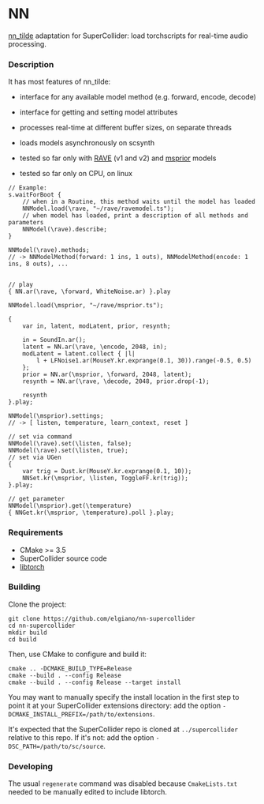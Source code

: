 # NN

[nn_tilde](https://github.com/acids-rave/nn_tilde) adaptation for SuperCollider: load torchscripts for real-time audio processing.

### Description
It has most features of nn_tilde:
- interface for any available model method (e.g. forward, encode, decode)
- interface for getting and setting model attributes
- processes real-time at different buffer sizes, on separate threads
- loads models asynchronously on scsynth

- tested so far only with [RAVE](https://github.com/acids-rave/rave) (v1 and v2) and [msprior](https://github.com/acids-rave/nn_tilde) models
- tested so far only on CPU, on linux

```supercollider
// Example:
s.waitForBoot {
    // when in a Routine, this method waits until the model has loaded
    NNModel.load(\rave, "~/rave/ravemodel.ts");
    // when model has loaded, print a description of all methods and parameters
    NNModel(\rave).describe;
}

NNModel(\rave).methods;
// -> NNModelMethod(forward: 1 ins, 1 outs), NNModelMethod(encode: 1 ins, 8 outs), ...


// play
{ NN.ar(\rave, \forward, WhiteNoise.ar) }.play

NNModel.load(\msprior, "~/rave/msprior.ts");

{
    var in, latent, modLatent, prior, resynth;
    
    in = SoundIn.ar();
    latent = NN.ar(\rave, \encode, 2048, in);
    modLatent = latent.collect { |l|
        l + LFNoise1.ar(MouseY.kr.exprange(0.1, 30)).range(-0.5, 0.5)
    };
    prior = NN.ar(\msprior, \forward, 2048, latent);
    resynth = NN.ar(\rave, \decode, 2048, prior.drop(-1);

    resynth
}.play;

NNModel(\msprior).settings;
// -> [ listen, temperature, learn_context, reset ]

// set via command
NNModel(\rave).set(\listen, false);
NNModel(\rave).set(\listen, true);
// set via UGen
{
    var trig = Dust.kr(MouseY.kr.exprange(0.1, 10));
    NNSet.kr(\msprior, \listen, ToggleFF.kr(trig));
}.play;

// get parameter
NNModel(\msprior).get(\temperature)
{ NNGet.kr(\msprior, \temperature).poll }.play;
```


### Requirements

- CMake >= 3.5
- SuperCollider source code
- [libtorch](https://pytorch.org/cppdocs/installing.html)

### Building

Clone the project:

    git clone https://github.com/elgiano/nn-supercollider
    cd nn-supercollider
    mkdir build
    cd build

Then, use CMake to configure and build it:

    cmake .. -DCMAKE_BUILD_TYPE=Release
    cmake --build . --config Release
    cmake --build . --config Release --target install

You may want to manually specify the install location in the first step to point it at your
SuperCollider extensions directory: add the option `-DCMAKE_INSTALL_PREFIX=/path/to/extensions`.

It's expected that the SuperCollider repo is cloned at `../supercollider` relative to this repo. If
it's not: add the option `-DSC_PATH=/path/to/sc/source`.

### Developing

The usual `regenerate` command was disabled because `CmakeLists.txt` needed to be manually edited to include libtorch.
